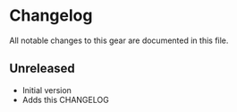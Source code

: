 # Changelog

All notable changes to this gear are documented in this file.

## Unreleased

* Initial version
* Adds this CHANGELOG
